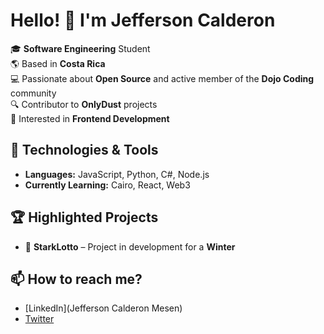 # Hello! 👋 I'm Jefferson Calderon

🎓 **Software Engineering** Student  
🌎 Based in **Costa Rica**  
💻 Passionate about **Open Source** and active member of the **Dojo Coding** community  
🔍 Contributor to **OnlyDust** projects  
🎨 Interested in **Frontend Development**  

## 🚀 Technologies & Tools
- **Languages:** JavaScript, Python, C#, Node.js  
- **Currently Learning:** Cairo, React, Web3  
  

## 🏆 Highlighted Projects
- 🎲 **StarkLotto** – Project in development for a **Winter**  
 

## 📫 How to reach me?
- [LinkedIn](Jefferson Calderon Mesen)  
- [Twitter](xjeffx23)  
